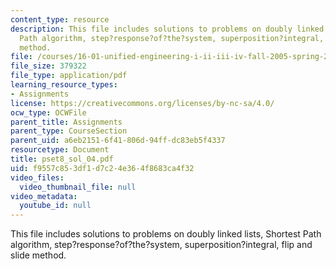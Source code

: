 ```yaml
---
content_type: resource
description: This file includes solutions to problems on doubly linked lists, Shortest
  Path algorithm, step?response?of?the?system, superposition?integral, flip and slide
  method.
file: /courses/16-01-unified-engineering-i-ii-iii-iv-fall-2005-spring-2006/f9557c853df1d7c24e364f8683ca4f32_pset8_sol_04.pdf
file_size: 379322
file_type: application/pdf
learning_resource_types:
- Assignments
license: https://creativecommons.org/licenses/by-nc-sa/4.0/
ocw_type: OCWFile
parent_title: Assignments
parent_type: CourseSection
parent_uid: a6eb2151-6f41-806d-94ff-dc83eb5f4337
resourcetype: Document
title: pset8_sol_04.pdf
uid: f9557c85-3df1-d7c2-4e36-4f8683ca4f32
video_files:
  video_thumbnail_file: null
video_metadata:
  youtube_id: null
---
```

This file includes solutions to problems on doubly linked lists, Shortest Path algorithm, step?response?of?the?system, superposition?integral, flip and slide method.